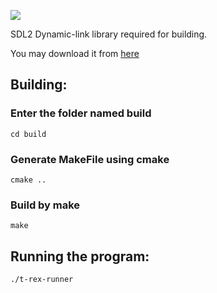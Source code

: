 ![]({{site.baseurl}}/https://github.com/tim-ytw/t-rex-runner/blob/master/t-rex.gif)


SDL2 Dynamic-link library required for building.

You may download it from [here](https://www.libsdl.org/download-2.0.php "SDL2")


## Building:


### Enter the folder named build

 
	cd build


### Generate MakeFile using cmake


	cmake ..


### Build by make

	make



## Running the program:

	./t-rex-runner

